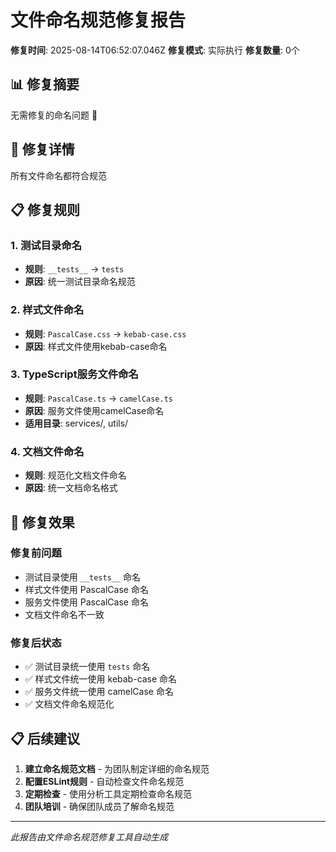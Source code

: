 # 文件命名规范修复报告

**修复时间**: 2025-08-14T06:52:07.046Z
**修复模式**: 实际执行
**修复数量**: 0个

## 📊 修复摘要

无需修复的命名问题 🎉

## 🔧 修复详情

所有文件命名都符合规范

## 📋 修复规则

### 1. 测试目录命名
- **规则**: `__tests__` → `tests`
- **原因**: 统一测试目录命名规范

### 2. 样式文件命名
- **规则**: `PascalCase.css` → `kebab-case.css`
- **原因**: 样式文件使用kebab-case命名

### 3. TypeScript服务文件命名
- **规则**: `PascalCase.ts` → `camelCase.ts`
- **原因**: 服务文件使用camelCase命名
- **适用目录**: services/, utils/

### 4. 文档文件命名
- **规则**: 规范化文档文件命名
- **原因**: 统一文档命名格式

## 🎯 修复效果

### 修复前问题
- 测试目录使用 `__tests__` 命名
- 样式文件使用 PascalCase 命名
- 服务文件使用 PascalCase 命名
- 文档文件命名不一致

### 修复后状态
- ✅ 测试目录统一使用 `tests` 命名
- ✅ 样式文件统一使用 kebab-case 命名
- ✅ 服务文件统一使用 camelCase 命名
- ✅ 文档文件命名规范化

## 📋 后续建议

1. **建立命名规范文档** - 为团队制定详细的命名规范
2. **配置ESLint规则** - 自动检查文件命名规范
3. **定期检查** - 使用分析工具定期检查命名规范
4. **团队培训** - 确保团队成员了解命名规范

---
*此报告由文件命名规范修复工具自动生成*
